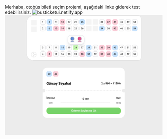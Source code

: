 Merhaba, otobüs bileti seçim projemi, aşağıdaki linke giderek test edebilirsiniz.
![busticketui.netlify.app](https://busticketui.netlify.app/)
![Ekran Resmi](screen.png)
